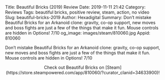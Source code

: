 Title: Beautiful Bricks (2019) Review
Date: 2019-11-11 21:42
Category: Reviews
Tags: beautiful bricks, positive review, steam, action, no video
Slug: beautiful-bricks-2019
Author: Hexadigital
Summary: Don’t mistake Beautiful Bricks for an Arkanoid clone: gravity, co-op support, new moves and boss fights are just a few of the things that make it fun. Mouse controls are hidden in Options! 7/10
og_image: images/steam/810060.jpg
Appid: 810060

Don’t mistake Beautiful Bricks for an Arkanoid clone: gravity, co-op support, new moves and boss fights are just a few of the things that make it fun. Mouse controls are hidden in Options! 7/10

<center>Check out Beautiful Bricks on [Steam](https://store.steampowered.com/app/810060/?curator_clanid=34633900)!</center>